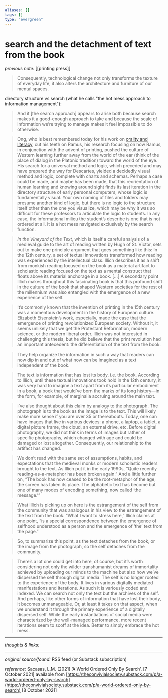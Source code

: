 ```yaml
---
aliases: []
tags: []
type: "evergreen"
---
```


# search and the detachment of text from the book

_previous note:_ [[printing press]]

> Consequently, technological change not only transforms the texture of everyday life, it also alters the architecture and furniture of our mental spaces.

directory structure vs search (what he calls "the hot mess approach to information management"):

> And it [the search approach] appears to arise both because search makes it a good-enough approach to take and because the scale of information we’re trying to manage makes it feel impossible to do otherwise.

> Ong, who is best remembered today for his work on [orality and literacy](https://www.routledge.com/Orality-and-Literacy-30th-Anniversary-Edition/Ong/p/book/9780415538381), cut his teeth on Ramus, his research focusing on how Ramus, in conjunction with the advent of printing, pushed the culture of Western learning further away from the world of the ear (think of the place of dialog in the Platonic tradition) toward the world of the eye. His search for a universal method and logic, which preceded and may have prepared the way for Descartes, yielded a decidedly visual method and logic, complete with charts and schemas. Perhaps a case could be made, and maybe has been made, that this reorientation of human learning and knowing around sight finds its last iteration in the directory structure of early personal computers, whose logic is fundamentally visual. Your own naming of files and folders may presume another kind of logic, but there is no logic to the structure itself other than the one you visualize, which may be why it was so difficult for these professors to articulate the logic to students. In any case, the informational milieu the student’s describe is one that is not ordered at all. It is a hot mess navigated exclusively by the search function.

> _In the Vineyard of the Text_, which is itself a careful analysis of a medieval guide to the art of reading written by Hugh of St. Victor, sets out to make one principle argument that goes something like this: In the 12th century, a set of textual innovations transformed how reading was experienced by the intellectual class. Illich describes it as a shift from monkish reading focused on the book as a material artifact to scholastic reading focused on the text as a mental construct that floats above its material anchorage in a book. [...] A secondary point Illich makes throughout this fascinating book is that this profound shift in the culture of the book that shaped Western societies for the rest of the millennium was also entangled with the emergence of a new experience of the self.

> It’s commonly known that the invention of printing in the 15th century was a momentous development in the history of European culture. Elizabeth Eisenstein’s work, especially, made the case that the emergence of printing revolutionized European society. Without it, it seems unlikely that we get the Protestant Reformation, modern science, or the modern liberal order. Illich was not interested in challenging this thesis, but he did believe that the print revolution had an important antecedent: the differentiation of the text from the book.

> They help organize the information in such a way that readers can now dip in and out of what now can be imagined as a text independent of the book.

> The text is information that has lost its body, i.e. the book. According to Illich, until these textual innovations took hold in the 12th century, it was very hard to imagine a text apart from its particular embodiment in a book, a book that would’ve born the marks of its long history—in the form, for example, of marginalia accruing around the main text.

> I’ve also thought about this claim by analogy to the photograph. The photograph is to the book as the image is to the text. This will likely make more sense if you are over 35 or thereabouts. Today, one can have images that live in various devices: a phone, a laptop, a tablet, a digital picture frame, the cloud, an external drive, etc. Before digital photography, we did not think in terms of images but rather of specific photographs, which changed with age and could be damaged or lost altogether. Consequently, our relationship to the artifact has changed.

> We don’t read with the same set of assumptions, habits, and expectations that the medieval monks or modern scholastic readers brought to the text. As Illich put it in the early 1990s, “Quite recently reading-as-a-metaphor has been broken again.” And a little further on, “The book has now ceased to be the root-metaphor of the age; the screen has taken its place. The alphabetic text has become but one of many modes of encoding something, now called ‘the message.’”

> What Illich is picking up on here is the estrangement of the self from the community that was analogous in his view to the estrangement of the text from the book. “What I want to stress here,” Illich claims at one point, “is a special correspondence between the emergence of selfhood understood as a person and the emergence of ‘the’ text from the page.”

> So, to summarize this point, as the text detaches from the book, or the image from the photograph, so the self detaches from the community.

> There’s a lot one could get into here, of course, but it’s worth considering not only the wilder transhumanist dreams of immortality achieved by uploading our minds to the machine but also how we’ve dispersed the self through digital media. The self is no longer rooted to the experience of the body. It lives in various digitally mediated manifestations and iterations. As such it is variously coded and indexed. We can search not only the text but the archives of the self. And perhaps, like other forms of information that have lost their body, it becomes unmanageable. Or, at least it takes on that aspect, when we understand it through the primary experience of a digitally dispersed self. While the early instantiations of social media were characterized by the well-managed performance, more recent iterations seem to scoff at the idea. Better to simply embrace the hot mess.

---

_thoughts & links:_

---

_original source/found:_ RSS feed (or Substack subscription)

_reference:_ Sacasas, L.M. (2021) ‘A World Ordered Only By Search’. [7 October 2021] available from [https://theconvivialsociety.substack.com/p/a-world-ordered-only-by-search](https://theconvivialsociety.substack.com/p/a-world-ordered-only-by-search) [8 October 2021]
